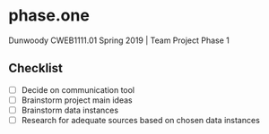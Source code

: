 # phase.one
Dunwoody CWEB1111.01 Spring 2019 | Team Project Phase 1

## Checklist

- [ ] Decide on communication tool
- [ ] Brainstorm project main ideas
- [ ] Brainstorm data instances
- [ ] Research for adequate sources based on chosen data instances
